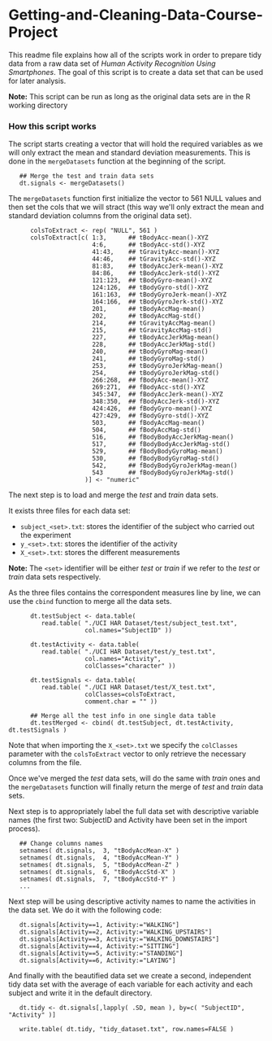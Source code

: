 Getting-and-Cleaning-Data-Course-Project
========================================

This readme file explains how all of the scripts work in order to prepare tidy data from a raw data set of _Human Activity Recognition Using Smartphones_. The goal of this script is to create a data set that can be used for later analysis.  
  
**Note:** This script can be run as long as the original data sets are in the R working directory  
  
### How this script works  
  
The script starts creating a vector that will hold the required variables as we will only extract the mean and standard deviation measurements. This is done in the `mergeDatasets` function at the beginning of the script.

```
   ## Merge the test and train data sets
   dt.signals <- mergeDatasets()
```
  
The `mergeDatasets` function first initialize the vector to 561 NULL values and then set the cols that we will stract (this way we'll only extract the mean and standard deviation columns from the original data set).

```
      colsToExtract <- rep( "NULL", 561 )
      colsToExtract[c( 1:3,      ## tBodyAcc-mean()-XYZ
                       4:6,      ## tBodyAcc-std()-XYZ
                       41:43,    ## tGravityAcc-mean()-XYZ
                       44:46,    ## tGravityAcc-std()-XYZ
                       81:83,    ## tBodyAccJerk-mean()-XYZ
                       84:86,    ## tBodyAccJerk-std()-XYZ
                       121:123,  ## tBodyGyro-mean()-XYZ
                       124:126,  ## tBodyGyro-std()-XYZ
                       161:163,  ## tBodyGyroJerk-mean()-XYZ
                       164:166,  ## tBodyGyroJerk-std()-XYZ
                       201,      ## tBodyAccMag-mean()
                       202,      ## tBodyAccMag-std()
                       214,      ## tGravityAccMag-mean()
                       215,      ## tGravityAccMag-std()
                       227,      ## tBodyAccJerkMag-mean()
                       228,      ## tBodyAccJerkMag-std()
                       240,      ## tBodyGyroMag-mean()
                       241,      ## tBodyGyroMag-std()
                       253,      ## tBodyGyroJerkMag-mean()
                       254,      ## tBodyGyroJerkMag-std()
                       266:268,  ## fBodyAcc-mean()-XYZ
                       269:271,  ## fBodyAcc-std()-XYZ
                       345:347,  ## fBodyAccJerk-mean()-XYZ
                       348:350,  ## fBodyAccJerk-std()-XYZ
                       424:426,  ## fBodyGyro-mean()-XYZ
                       427:429,  ## fBodyGyro-std()-XYZ
                       503,      ## fBodyAccMag-mean()
                       504,      ## fBodyAccMag-std()
                       516,      ## fBodyBodyAccJerkMag-mean()
                       517,      ## fBodyBodyAccJerkMag-std()
                       529,      ## fBodyBodyGyroMag-mean()
                       530,      ## fBodyBodyGyroMag-std()
                       542,      ## fBodyBodyGyroJerkMag-mean()
                       543       ## fBodyBodyGyroJerkMag-std()
                     )] <- "numeric"
```

The next step is to load and merge the _test_ and _train_ data sets. 

It exists three files for each data set:
* `subject_<set>.txt`: stores the identifier of the subject who carried out the experiment
* `y_<set>.txt`: stores the identifier of the activity
* `X_<set>.txt`: stores the different measurements

**Note:** The `<set>` identifier will be either _test_ or _train_ if we refer to the _test_ or _train_ data sets respectively.

As the three files contains the correspondent measures line by line, we can use the `cbind` function to merge all the data sets.

```
      dt.testSubject <- data.table(
         read.table( "./UCI HAR Dataset/test/subject_test.txt",
                     col.names="SubjectID" ))
      
      dt.testActivity <- data.table(
         read.table( "./UCI HAR Dataset/test/y_test.txt",
                     col.names="Activity", 
                     colClasses="character" ))
      
      dt.testSignals <- data.table(
         read.table( "./UCI HAR Dataset/test/X_test.txt",
                     colClasses=colsToExtract,
                     comment.char = "" ))

      ## Merge all the test info in one single data table
      dt.testMerged <- cbind( dt.testSubject, dt.testActivity, dt.testSignals )
```

Note that when importing the `X_<set>.txt` we specify the `colClasses` parameter with the `colsToExtract` vector to only retrieve the necessary columns from the file. 

Once we've merged the _test_ data sets, will do the same with _train_ ones and the  `mergeDatasets` function will finally return the merge of _test_ and _train_ data sets.

Next step is to appropriately label the full data set with descriptive variable names (the first two: SubjectID and Activity have been set in the import process).

```
   ## Change columns names   
   setnames( dt.signals,  3, "tBodyAccMean-X" )
   setnames( dt.signals,  4, "tBodyAccMean-Y" )
   setnames( dt.signals,  5, "tBodyAccMean-Z" )
   setnames( dt.signals,  6, "tBodyAccStd-X" )
   setnames( dt.signals,  7, "tBodyAccStd-Y" )
   ...
```

Next step will be using descriptive activity names to name the activities in the data set. We do it with the following code:

```
   dt.signals[Activity==1, Activity:="WALKING"]
   dt.signals[Activity==2, Activity:="WALKING_UPSTAIRS"]
   dt.signals[Activity==3, Activity:="WALKING_DOWNSTAIRS"]
   dt.signals[Activity==4, Activity:="SITTING"]
   dt.signals[Activity==5, Activity:="STANDING"]
   dt.signals[Activity==6, Activity:="LAYING"]
```

And finally with the beautified data set we create a second, independent tidy data set with the average of each variable for each activity and each subject and write it in the default directory.

```
   dt.tidy <- dt.signals[,lapply( .SD, mean ), by=c( "SubjectID", "Activity" )]
   
   write.table( dt.tidy, "tidy_dataset.txt", row.names=FALSE )
```

